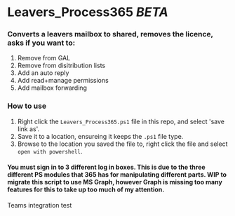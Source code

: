 # Leavers_Process365 *BETA*

### Converts a leavers mailbox to shared, removes the licence, asks if you want to:  
1. Remove from GAL  
2. Remove from disitribution lists  
3. Add an auto reply  
4. Add read+manage permissions  
5. Add mailbox forwarding

### How to use
1. Right click the `Leavers_Process365.ps1` file in this repo, and select 'save link as'.
2. Save it to a location, ensureing it keeps the `.ps1` file type.
3. Browse to the location you saved the file to, right click the file and select `open with powershell`.


#### You must sign in to 3 different log in boxes. This is due to the three different PS modules that 365 has for manipulating different parts. WIP to migrate this script to use MS Graph, however Graph is missing too many features for this to take up too much of my attention.

Teams integration test
